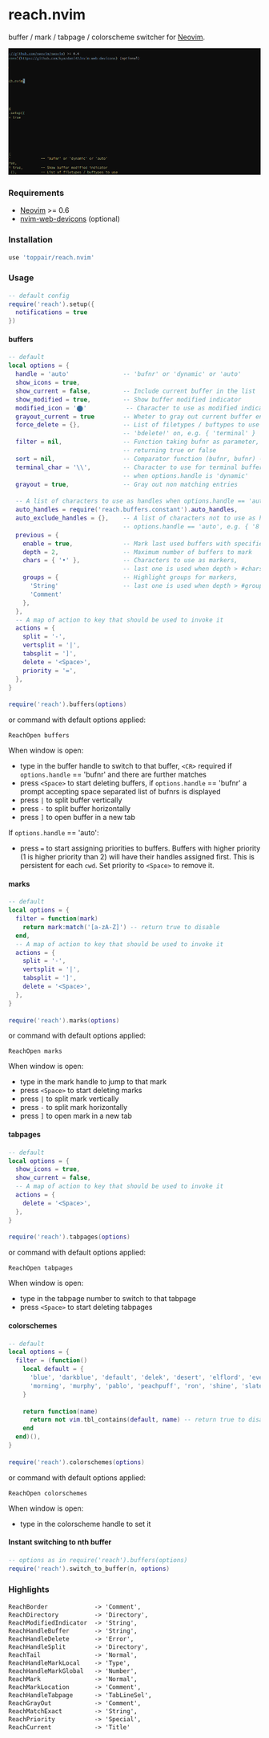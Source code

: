 # reach.nvim

buffer / mark / tabpage / colorscheme switcher for [Neovim](https://github.com/neovim/neovim).

![buffers](media/reach.gif)

### Requirements
- [Neovim](https://github.com/neovim/neovim) >= 0.6
- [nvim-web-devicons](https://github.com/kyazdani42/nvim-web-devicons) (optional)

### Installation

```lua
use 'toppair/reach.nvim'
```

### Usage

```lua
-- default config
require('reach').setup({
  notifications = true
})
```

#### buffers

```lua
-- default
local options = {
  handle = 'auto'               -- 'bufnr' or 'dynamic' or 'auto'
  show_icons = true,
  show_current = false,         -- Include current buffer in the list
  show_modified = true,         -- Show buffer modified indicator
  modified_icon = '⬤'           -- Character to use as modified indicator
  grayout_current = true        -- Wheter to gray out current buffer entry
  force_delete = {},            -- List of filetypes / buftypes to use
                                -- 'bdelete!' on, e.g. { 'terminal' }
  filter = nil,                 -- Function taking bufnr as parameter,
                                -- returning true or false
  sort = nil,                   -- Comparator function (bufnr, bufnr) -> bool
  terminal_char = '\\',         -- Character to use for terminal buffer handles
                                -- when options.handle is 'dynamic'
  grayout = true,               -- Gray out non matching entries

  -- A list of characters to use as handles when options.handle == 'auto'
  auto_handles = require('reach.buffers.constant').auto_handles,
  auto_exclude_handles = {},    -- A list of characters not to use as handles when
                                -- options.handle == 'auto', e.g. { '8', '9', 'j', 'k' }
  previous = {
    enable = true,              -- Mark last used buffers with specified chars and colors
    depth = 2,                  -- Maximum number of buffers to mark
    chars = { '•' },            -- Characters to use as markers,
                                -- last one is used when depth > #chars
    groups = {                  -- Highlight groups for markers,
      'String'                  -- last one is used when depth > #groups
      'Comment'
    },
  },
  -- A map of action to key that should be used to invoke it
  actions = {
    split = '-',
    vertsplit = '|',
    tabsplit = ']',
    delete = '<Space>',
    priority = '=',
  },
}

require('reach').buffers(options)
```

or command with default options applied:

```
ReachOpen buffers
```

When window is open:

- type in the buffer handle to switch to that buffer, `<CR>` required if `options.handle` == 'bufnr' and there are further matches
- press `<Space>` to start deleting buffers, if `options.handle` == 'bufnr' a prompt accepting space separated list of bufnrs is displayed
- press `|` to split buffer vertically
- press `-` to split buffer horizontally
- press `]` to open buffer in a new tab

If `options.handle` == 'auto':

- press `=` to start assigning priorities to buffers. Buffers with higher priority (1 is higher priority than 2) will have their handles assigned first. This is persistent for each `cwd`. Set priority to `<Space>` to remove it.

#### marks

```lua
-- default
local options = {
  filter = function(mark)
    return mark:match('[a-zA-Z]') -- return true to disable
  end,
  -- A map of action to key that should be used to invoke it
  actions = {
    split = '-',
    vertsplit = '|',
    tabsplit = ']',
    delete = '<Space>',
  },
}

require('reach').marks(options)
```

or command with default options applied:

```
ReachOpen marks
```

When window is open:
- type in the mark handle to jump to that mark
- press `<Space>` to start deleting marks
- press `|` to split mark vertically
- press `-` to split mark horizontally
- press `]` to open mark in a new tab

#### tabpages

```lua
-- default
local options = {
  show_icons = true,
  show_current = false,
  -- A map of action to key that should be used to invoke it
  actions = {
    delete = '<Space>',
  },
}

require('reach').tabpages(options)
```

or command with default options applied:

```
ReachOpen tabpages
```

When window is open:
- type in the tabpage number to switch to that tabpage
- press `<Space>` to start deleting tabpages

#### colorschemes

```lua
-- default
local options = {
  filter = (function()
    local default = {
      'blue', 'darkblue', 'default', 'delek', 'desert', 'elflord', 'evening', 'industry', 'koehler',
      'morning', 'murphy', 'pablo', 'peachpuff', 'ron', 'shine', 'slate', 'torte', 'zellner',
    }

    return function(name)
      return not vim.tbl_contains(default, name) -- return true to disable
    end
  end)(),
}

require('reach').colorschemes(options)
```

or command with default options applied:

```
ReachOpen colorschemes
```

When window is open:
- type in the colorscheme handle to set it

#### Instant switching to nth buffer

```lua
-- options as in require('reach').buffers(options)
require('reach').switch_to_buffer(n, options)
```

### Highlights

```
ReachBorder             -> 'Comment',
ReachDirectory          -> 'Directory',
ReachModifiedIndicator  -> 'String',
ReachHandleBuffer       -> 'String',
ReachHandleDelete       -> 'Error',
ReachHandleSplit        -> 'Directory',
ReachTail               -> 'Normal',
ReachHandleMarkLocal    -> 'Type',
ReachHandleMarkGlobal   -> 'Number',
ReachMark               -> 'Normal',
ReachMarkLocation       -> 'Comment',
ReachHandleTabpage      -> 'TabLineSel',
ReachGrayOut            -> 'Comment',
ReachMatchExact         -> 'String',
ReachPriority           -> 'Special',
ReachCurrent            -> 'Title'
```

